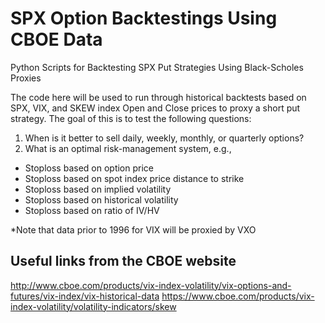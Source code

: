 # SPX Option Backtestings Using CBOE Data
Python Scripts for Backtesting SPX Put Strategies Using Black-Scholes Proxies

The code here will be used to run through historical backtests based on SPX,
VIX, and SKEW index Open and Close prices to proxy a short put strategy.
The goal of this is to test the following questions:
1. When is it better to sell daily, weekly, monthly, or quarterly options?
2. What is an optimal risk-management system, e.g.,
  - Stoploss based on option price
  - Stoploss based on spot index price distance to strike
  - Stoploss based on implied volatility
  - Stoploss based on historical volatility
  - Stoploss based on ratio of IV/HV

*Note that data prior to 1996 for VIX will be proxied by VXO

## Useful links from the CBOE website
http://www.cboe.com/products/vix-index-volatility/vix-options-and-futures/vix-index/vix-historical-data
https://www.cboe.com/products/vix-index-volatility/volatility-indicators/skew
